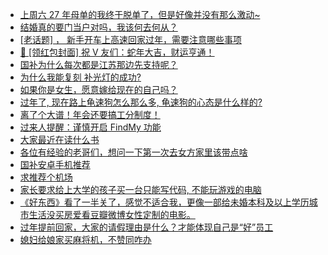 + [上周六 27 年母单的我终于脱单了，但是好像并没有那么激动~](https://www.v2ex.com/t/1106352)
+ [结婚真的要门当户对吗，我该何去何从？](https://www.v2ex.com/t/1106344)
+ [[老话题] ， 新手开车上高速回家过年，需要注意哪些事项](https://www.v2ex.com/t/1106393)
+ [🧧 [领红包封面] 祝 V 友们：蛇年大吉，财运亨通！](https://www.v2ex.com/t/1106447)
+ [国补为什么每次都是江苏那边先支持呢？](https://www.v2ex.com/t/1106357)
+ [为什么我能复刻 补光灯的成功?](https://www.v2ex.com/t/1106325)
+ [如果你是女生，愿意嫁给现在的自己吗？](https://www.v2ex.com/t/1106431)
+ [过年了, 现在路上龟速狗怎么那么多, 龟速狗的心态是什么样的?](https://www.v2ex.com/t/1106474)
+ [离了个大谱！年会还要搞工分制度！](https://www.v2ex.com/t/1106451)
+ [过来人提醒：谨慎开启 FindMy 功能](https://www.v2ex.com/t/1106545)
+ [大家最近在读什么书](https://www.v2ex.com/t/1106658)
+ [各位有经验的老哥们，想问一下第一次去女方家里该带点啥](https://www.v2ex.com/t/1106655)
+ [国补安卓手机推荐](https://www.v2ex.com/t/1106415)
+ [求推荐个机场](https://www.v2ex.com/t/1106673)
+ [家长要求给上大学的孩子买一台只能写代码, 不能玩游戏的电脑](https://www.v2ex.com/t/1106683)
+ [《好东西》看了一半关了，感觉不适合我，更像一部给未婚本科及以上学历城市生活没买房爱看豆瓣微博女性定制的电影。](https://www.v2ex.com/t/1106585)
+ [过年提前回家，大家的请假理由是什么？才能体现自己是“好”员工](https://www.v2ex.com/t/1106689)
+ [媳妇给娘家买麻将机，不赞同咋办](https://www.v2ex.com/t/1106558)
